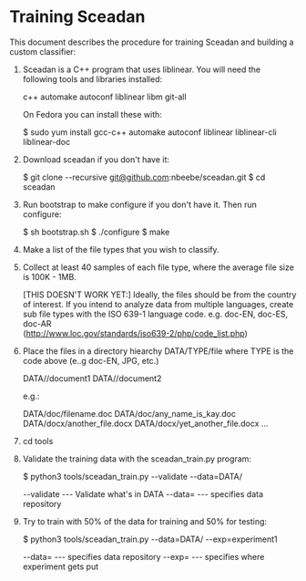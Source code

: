 Training Sceadan
================

This document describes the procedure for training Sceadan and
building a custom classifier:

1. Sceadan is a C++ program that uses liblinear. You will need the following tools and libraries installed:

   c++ automake autoconf liblinear libm git-all

   On Fedora you can install these with:

   $ sudo yum install gcc-c++ automake autoconf liblinear liblinear-cli liblinear-doc

1. Download sceadan if you don't have it:

   $ git clone --recursive git@github.com:nbeebe/sceadan.git
   $ cd sceadan

2. Run bootstrap to make configure if you don't have it. Then run configure:

   $ sh bootstrap.sh
   $ ./configure
   $ make

3. Make a list of the file types that you wish to classify.

4. Collect at least 40 samples of each file type, where the average file size is 100K - 1MB.

   [THIS DOESN'T WORK YET:]
   Ideally, the files should be from the country of interest.  If you
   intend to analyze data from multiple languages, create sub file
   types with the ISO 639-1 language code. e.g. doc-EN, doc-ES, doc-AR  
   (http://www.loc.gov/standards/iso639-2/php/code_list.php)

5. Place the files in a directory hiearchy DATA/TYPE/file  where TYPE
   is the code above (e..g doc-EN, JPG, etc.)

   DATA/<filetype>/document1
   DATA/<filetype>/document2

   e.g.:

   DATA/doc/filename.doc
   DATA/doc/any_name_is_kay.doc
   DATA/docx/another_file.docx
   DATA/docx/yet_another_file.docx
   ...

6. cd tools

7. Validate the training data with the sceadan_train.py program:

   $ python3 tools/sceadan_train.py --validate --data=DATA/ 

   --validate   --- Validate what's in DATA
   --data=      --- specifies data repository


8. Try to train with 50% of the data for training and 50% for testing:

   $ python3 tools/sceadan_train.py --data=DATA/  --exp=experiment1

   --data=      --- specifies data repository
   --exp=       --- specifies where experiment gets put





